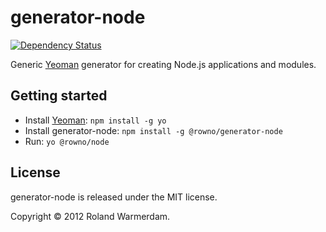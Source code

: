 generator-node
==============

[![Dependency Status](https://david-dm.org/Rowno/generator-node/status.svg)](https://david-dm.org/Rowno/generator-node)

Generic [Yeoman][] generator for creating Node.js applications and modules.


Getting started
---------------
 - Install [Yeoman][]: `npm install -g yo`
 - Install generator-node: `npm install -g @rowno/generator-node`
 - Run: `yo @rowno/node`


License
-------
generator-node is released under the MIT license.

Copyright © 2012 Roland Warmerdam.


[yeoman]: http://yeoman.io/
